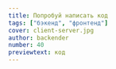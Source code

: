 ```yaml
---
title: Попробуй написать код
tags: ["бэкенд", "фронтенд"]
cover: client-server.jpg
author: backender
number: 40
previewtext: код
---
```


